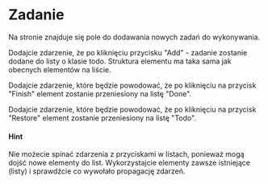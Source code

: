  # Zadanie
 
Na stronie znajduje się pole do dodawania nowych zadań do wykonywania.

Dodajcie zdarzenie, że po kliknięciu przycisku "Add" - zadanie zostanie dodane do listy o klasie todo.
Struktura elementu ma taka sama jak obecnych elementów na liście.

Dodajcie zdarzenie, które będzie powodować, że po kliknięciu na przycisk "Finish" element zostanie przeniesiony na listę "Done".

Dodajcie zdarzenie, które będzie powodować, że po kliknięciu na przycisk "Restore" element zostanie przeniesiony na listę "Todo".

#### Hint
Nie możecie spinać zdarzenia z przyciskami w listach, ponieważ mogą dojść nowe elementy do list.
Wykorzystajcie elementy zawsze istniejące (listy) i sprawdźcie co wywołało propagację zdarzeń.

